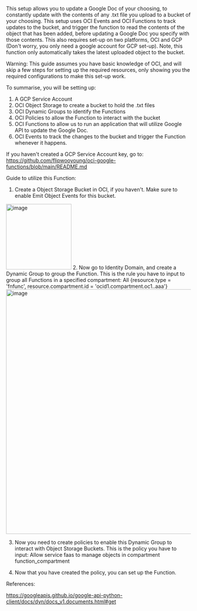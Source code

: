 This setup allows you to update a Google Doc of your choosing, to constantly update with the contents of any .txt file you upload to a bucket of your choosing. This setup uses OCI Events and OCI Functions to track updates to the bucket, and trigger the function to read the contents of the object that has been added, before updating a Google Doc you specify with those contents. This also requires set-up on two platforms, OCI and GCP (Don't worry, you only need a google account for GCP set-up). Note, this function only automatically takes the latest uploaded object to the bucket.

Warning: This guide assumes you have basic knowledge of OCI, and will skip a few steps for setting up the required resources, only showing you the required configurations to make this set-up work.

To summarise, you will be setting up:
1. A GCP Service Account
2. OCI Object Storage to create a bucket to hold the .txt files
3. OCI Dynamic Groups to identify the Functions
4. OCI Policies to allow the Function to interact with the bucket
5. OCI Functions to allow us to run an application that will utilize Google API to update the Google Doc.
6. OCI Events to track the changes to the bucket and trigger the Function whenever it happens.

If you haven't created a GCP Service Account key, go to:
https://github.com/flipwooyoung/oci-google-functions/blob/main/README.md

Guide to utilize this Function:
1. Create a Object Storage Bucket in OCI, if you haven't. Make sure to enable Emit Object Events for this bucket.
<img width="178" alt="image" src="https://github.com/user-attachments/assets/a77ac413-adab-45a0-aec3-b6f734a9a025" />
2. Now go to Identity Domain, and create a Dynamic Group to group the Function. This is the rule you have to input to group all Functions in a specified compartment: All {resource.type = 'fnfunc', resource.compartment.id = 'ocid1.compartment.oc1..aaa'}

<img width="665" alt="image" src="https://github.com/user-attachments/assets/9018d5d9-650b-4895-9a26-c67806562c24" />

3. Now you need to create policies to enable this Dynamic Group to interact with Object Storage Buckets. This is the policy you have to input: Allow service faas to manage objects in compartment function_compartment	



4. Now that you have created the policy, you can set up the Function. 

References:

https://googleapis.github.io/google-api-python-client/docs/dyn/docs_v1.documents.html#get
